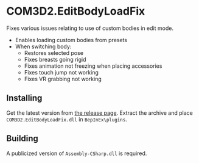 # COM3D2.EditBodyLoadFix

Fixes various issues relating to use of custom bodies in edit mode.

- Enables loading custom bodies from presets
- When switching body:
  - Restores selected pose
  - Fixes breasts going rigid
  - Fixes animation not freezing when placing accessories
  - Fixes touch jump not working
  - Fixes VR grabbing not working

## Installing

Get the latest version from [the release page](../../releases/latest). Extract the archive and place `COM3D2.EditBodyLoadFix.dll` in `BepInEx\plugins`.

## Building

A publicized version of `Assembly-CSharp.dll` is required.

